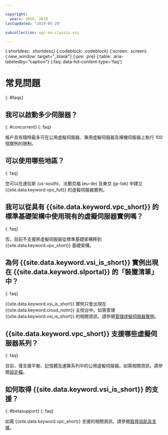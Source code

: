 ```yaml
---

copyright:
  years: 2018, 2019
lastupdated: "2019-05-29"

subcollection: vpc-on-classic-vsi

---
```


{:shortdesc: .shortdesc}
{:codeblock: .codeblock}
{:screen: .screen}
{:new_window: target="_blank"}
{:pre: .pre}
{:table: .aria-labeledby="caption"}
{:faq: data-hd-content-type='faq'}

# 常見問題
{: #faqs}
## 我可以啟動多少伺服器？
{: #concurrent}
{: faq}

帳戶具有隨時最多可在公用虛擬伺服器、專用虛擬伺服器及裸機伺服器上執行 100 個實例的限制。

## 可以使用哪些地區？
{: faq}

您可以在達拉斯 (us-south)、法蘭克福 (eu-de) 及東京 (jp-tok) 中建立 {{site.data.keyword.vpc_full}} 的虛擬伺服器實例。

## 我可以從具有 {{site.data.keyword.vpc_short}} 的標準基礎架構中使用現有的虛擬伺服器實例嗎？
{: faq}

否。目前不支援將虛擬伺服器從標準基礎架構移到 {{site.data.keyword.vpc_short}} 基礎架構。

## 為何 {{site.data.keyword.vsi_is_short}} 實例出現在 {{site.data.keyword.slportal}} 的「裝置清單」中？
{: faq}

{{site.data.keyword.vsi_is_short}} 實例只會出現在 {{site.data.keyword.cloud_notm}} 主控台中。如需管理 {{site.data.keyword.vsi_is_short}} 的相關資訊，請參閱[管理虛擬伺服器實例](/docs/vpc-on-classic-vsi?topic=vpc-on-classic-vsi-managing-virtual-server-instances#managing-virtual-server-instances)。


## {{site.data.keyword.vpc_short}} 支援哪些虛擬伺服器系列？
{: faq}

目前，僅支援平衡、記憶體及運算系列中的公用虛擬伺服器。如需相關資訊，請參閱[設定檔](/docs/vpc-on-classic-vsi?topic=vpc-on-classic-vsi-profiles#profiles)。

## 如何取得 {{site.data.keyword.vsi_is_short}} 的支援？
{: #betasupport}
{: faq}

如需 {{site.data.keyword.vpc_short}} 支援的相關資訊，請參閱[取得協助及支援](/docs/vpc-on-classic?topic=vpc-on-classic-getting-help-and-support)。
